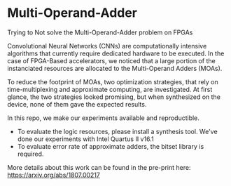 # Multi-Operand-Adder
Trying to Not solve the Multi-Operand-Adder problem on FPGAs

Convolutional Neural Networks (CNNs) are computationally intensive algorithms that currently require dedicated hardware to be executed. In the case of FPGA-Based accelerators, we noticed that a large portion of the instanciated resources are allocated to the Multi-Operand Adders (MOAs).

To reduce the footprint of MOAs, two optimization strategies, that rely on time-multiplexing and approximate computing, are investigated.
At first glance, the two strategies looked promising, but when synthesized on the device, none of them gave the expected results.

In this repo, we make our experiments available and reproductible.
- To evaluate the logic resources, please install a synthesis tool. We've done our experiments with Intel Quartus II v16.1
- To evaluate error rate of approximate adders, the bitset library is required.

More details about this work can be found in the pre-print here: https://arxiv.org/abs/1807.00217
